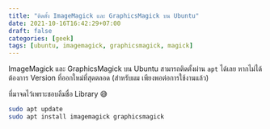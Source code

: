 ```yaml
---
title: "ติดตั้ง ImageMagick และ GraphicsMagick บน Ubuntu"
date: 2021-10-16T16:42:29+07:00
draft: false
categories: [geek]
tags: [ubuntu, imagemagick, graphicsmagick, magick]
---
```


ImageMagick และ GraphicsMagick บน Ubuntu สามารถติดตั้งผ่าน `apt` ได้เลย หากไม่ได้ต้องการ Version ที่ออกใหม่ที่สุดตลอด (สำหรับผม เพียงพอต่อการใช้งานแล้ว)

ที่มาจดไว้เพราะชอบลืมชื่อ Library 😅

```bash
sudo apt update
sudo apt install imagemagick graphicsmagick
```
